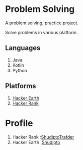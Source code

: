 # Problem Solving
A problem solving, practice project.

Solve problems in various platform.

## Languages
  1. Java
  2. Kotlin
  3. Python
  
## Platforms
  1. [Hacker Earth](https://www.hackerearth.com/)
  2. [Hacker Rank](https://www.hackerrank.com)

# Profile
1. Hacker Rank :[ShudiptoTrafder](https://www.hackerrank.com/Shudiptotrafder)
2. Hacker Earth :[Shudipto](https://www.hackerearth.com/@shudipto)